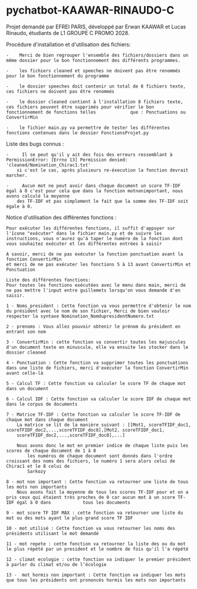 # pychatbot-KAAWAR-RINAUDO-C

Projet demandé par EFREI PARIS, développé par Erwan KAAWAR et Lucas Rinaudo, étudiants de L1 GROUPE C PROMO 2028.

Procédure d'installation et d'utilisation des fichiers:

    -    Merci de bien regrouper l'ensemble des fichiers/dossiers dans un même dossier pour le bon fonctionnement des différents programmes.
    
    -    les fichiers cleaned et speeches ne doivent pas être renommés pour le bon fonctionnement du programme
    
    -    le dossier speeches doit contenir un total de 8 fichiers texte, ces fichiers ne doivent pas être renommés
    
    -    le dossier cleaned contient à l'installation 8 fichiers texte, ces fichiers peuvent être supprimés pour vérifier le bon fonctionnement de fonctions telles             que : Ponctuations ou ConvertirMin
    
    -    le fichier main.py va permettre de tester les différentes fonctions contenues dans le dossier FonctionsProjet.py
    
Liste des bugs connus :

    -     Il se peut qu'il y ait des fois des erreurs ressemblant à PermissionError: [Errno 13] Permission denied: 'cleaned/Nomination_Chirac1.txt'
        si c'est le cas, après plusieurs re-éxecution la fonction devrait marcher.

    -     Aucun mot ne peut avoir dans chaque document un score TF-IDF égal à 0 c'est pour cela que dans la fonction motnonimportant, nous avons calculé la moyenne
        des TF-IDF et pas simplement le fait que la somme des TF-IDF soit égale à 0.

Notice d'utilisation des différentes fonctions :

    Pour exécuter les différentes fonctions, il suffit d'appuyer sur l'îcone "exécuter" dans le fichier main.py et de suivre les instructions, vous n'aurez qu'à taper le numéro de la fonction dont vous souhaitez exécuter et les différentes entrées à saisir
    
    A savoir, merci de ne pas exécuter la fonction ponctuation avant la fonction ConvertirMin
    et merci de ne pas exécuter les fonctions 5 à 13 avant ConvertirMin et Ponctuation

    Liste des différentes fonctions:
    Pour toutes les fonctions exécutées avec le menu dans main, merci de ne pas mettre l'input entre guillemets lorsqu'on vous demande d'en saisir.

    1 - Noms_president : Cette fonction va vous permettre d'obtenir le nom du président avec le nom de son fichier, Merci de bien vouloir respecter la syntaxe Nomination_NomdupresidentNumero.txt
    
    2 - prenoms : Vous allez pouvoir obtenir le prénom du président en entrant son nom
    
    3 - ConvertirMin : cette fonction va convertir toutes les majuscules d'un document texte en minuscule, elle va ensuite les stocker dans le dossier cleaned

    4 - Ponctuation : Cette fonction va supprimer toutes les ponctuations dans une liste de fichiers, merci d'exécuter la fonction ConvertirMin avant celle-là

    5 - Calcul TF : Cette fonction va calculer le score TF de chaque mot dans un document

    6 - Calcul IDF : Cette fonction va calculer le score IDF de chaque mot dans le corpus de documents

    7 - Matrice TF-IDF : Cette fonction va calculer le score TF-IDF de chaque mot dans chaque document
        La matrice se lit de la manière suivant : [[Mot1, scoreTFIDF_doc1, scoreTFIDF_doc2,...,scoreTFIDF_doc8],[Mot2, scoreTFIDF_doc1,                          
        scoreTFIDF_doc2,...,scoreTFIDF_doc8],...]
        
        Nous avons donc le mot en premier indice de chaque liste puis les scores de chaque document de 1 à 8
            les numéros de chaque document sont donnés dans l'ordre croissant des noms des fichiers, le numéro 1 sera alors celui de Chirac1 et le 8 celui de 
            Sarkozy
            
    8 - mot non important : Cette fonction va retourner une liste de tous les mots non importants
        Nous avons fait la moyenne de tous les scores TF-IDF pour et on a pris ceux qui étaient très proches de 0 car aucun mot à un score TF-IDF égal à 0 dans            tous les documents

    9 - mot score TF IDF MAX : cette fonction va retourner une liste du mot ou des mots ayant le plus grand score TF IDF

    10 - mot utilisé : Cette fonction va vous retourner les noms des présidents utilisant le mot demandé

    11 - mot repete : cette fonction va retourner la liste des ou du mot le plus répété par un president et le nombre de fois qu'il l'a répété

    12 - climat ecologie : cette fonction va indiquer le premier président à parler du climat et/ou de l’écologie 

    13 -  mot hormis non important : Cette fonction va indiquer les mots que tous les présidents ont prononcés hormis les mots non importants
    
